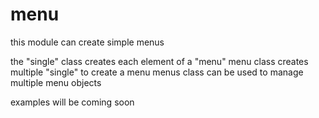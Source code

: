 # menu
this module can create simple menus

the "single" class creates each element of a "menu"
menu class creates multiple "single" to create a menu
menus class can be used to manage multiple menu objects

examples will be coming soon
